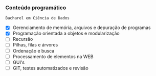 ### Conteúdo programático
`Bacharel em Ciência de Dados`

- [x] Gerenciamento de memória, arquivos e depuração de programas
- [x] Programação orientada a objetos e modularização
- [ ] Recursão
- [ ] Pilhas, filas e árvores
- [ ] Ordenação e busca
- [ ] Processamento de elementos na WEB
- [ ] GUI's
- [ ] GIT, testes automatizados e revisão
